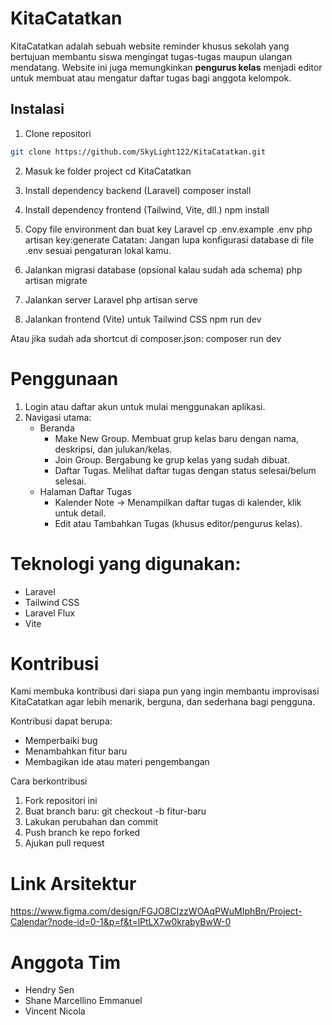 # KitaCatatkan

KitaCatatkan adalah sebuah website reminder khusus sekolah yang bertujuan membantu siswa mengingat tugas-tugas maupun ulangan mendatang.
Website ini juga memungkinkan **pengurus kelas** menjadi editor untuk membuat atau mengatur daftar tugas bagi anggota kelompok.

## Instalasi

1. Clone repositori

```bash
git clone https://github.com/SkyLight122/KitaCatatkan.git
```

2. Masuk ke folder project
   cd KitaCatatkan

3. Install dependency backend (Laravel)
   composer install

4. Install dependency frontend (Tailwind, Vite, dll.)
   npm install

5. Copy file environment dan buat key Laravel
   cp .env.example .env
   php artisan key:generate
   Catatan: Jangan lupa konfigurasi database di file .env sesuai pengaturan lokal kamu.

6. Jalankan migrasi database (opsional kalau sudah ada schema)
   php artisan migrate

7. Jalankan server Laravel
   php artisan serve

8. Jalankan frontend (Vite) untuk Tailwind CSS
   npm run dev

Atau jika sudah ada shortcut di composer.json:
composer run dev

# Penggunaan

1. Login atau daftar akun untuk mulai menggunakan aplikasi.
2. Navigasi utama:
    - Beranda
        - Make New Group. Membuat grup kelas baru dengan nama, deskripsi, dan julukan/kelas.
        - Join Group. Bergabung ke grup kelas yang sudah dibuat.
        - Daftar Tugas. Melihat daftar tugas dengan status selesai/belum selesai.
    - Halaman Daftar Tugas
        - Kalender Note → Menampilkan daftar tugas di kalender, klik untuk detail.
        - Edit atau Tambahkan Tugas (khusus editor/pengurus kelas).

# Teknologi yang digunakan:

-   Laravel
-   Tailwind CSS
-   Laravel Flux
-   Vite

# Kontribusi

Kami membuka kontribusi dari siapa pun yang ingin membantu improvisasi KitaCatatkan agar lebih menarik, berguna, dan sederhana bagi pengguna.

Kontribusi dapat berupa:

-   Memperbaiki bug
-   Menambahkan fitur baru
-   Membagikan ide atau materi pengembangan

Cara berkontribusi

1. Fork repositori ini
2. Buat branch baru:
   git checkout -b fitur-baru
3. Lakukan perubahan dan commit
4. Push branch ke repo forked
5. Ajukan pull request

# Link Arsitektur

https://www.figma.com/design/FGJO8CIzzWOAqPWuMIphBn/Project-Calendar?node-id=0-1&p=f&t=lPtLX7w0krabyBwW-0

# Anggota Tim

-   Hendry Sen
-   Shane Marcellino Emmanuel
-   Vincent Nicola
